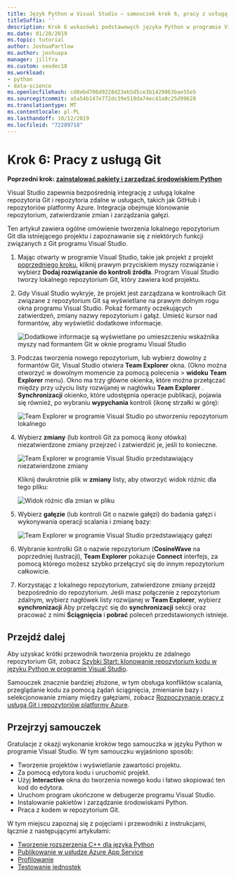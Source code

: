 ```yaml
---
title: Język Python w Visual Studio — samouczek krok 6, pracy z usługą Git
titleSuffix: ''
description: Krok 6 wskazówki podstawowych języka Python w programie Visual Studio, obejmujące funkcje związane z Git programu Visual Studio.
ms.date: 01/28/2019
ms.topic: tutorial
author: JoshuaPartlow
ms.author: joshuapa
manager: jillfra
ms.custom: seodec18
ms.workload:
- python
- data-science
ms.openlocfilehash: cd8ebd706d9228d23eb5d5ce3b1429063bae55e5
ms.sourcegitcommit: a5a54b147e772dc39e519da74ec41a0c25d99628
ms.translationtype: MT
ms.contentlocale: pl-PL
ms.lasthandoff: 10/12/2019
ms.locfileid: "72289718"
---
```

# <a name="step-6-work-with-git"></a>Krok 6: Pracy z usługą Git

**Poprzedni krok: [zainstalować pakiety i zarządzać środowiskiem Python](tutorial-working-with-python-in-visual-studio-step-05-installing-packages.md)**

Visual Studio zapewnia bezpośrednią integrację z usługą lokalne repozytoria Git i repozytoria zdalne w usługach, takich jak GitHub i repozytoriów platformy Azure. Integracja obejmuje klonowanie repozytorium, zatwierdzanie zmian i zarządzania gałęzi.

Ten artykuł zawiera ogólne omówienie tworzenia lokalnego repozytorium Git dla istniejącego projektu i zapoznawanie się z niektórych funkcji związanych z Git programu Visual Studio.

1. Mając otwarty w programie Visual Studio, takie jak projekt z projekt [poprzedniego kroku](tutorial-working-with-python-in-visual-studio-step-05-installing-packages.md), kliknij prawym przyciskiem myszy rozwiązanie i wybierz **Dodaj rozwiązanie do kontroli źródła**. Program Visual Studio tworzy lokalnego repozytorium Git, który zawiera kod projektu.

1. Gdy Visual Studio wykryje, że projekt jest zarządzana w kontrolkach Git związane z repozytorium Git są wyświetlane na prawym dolnym rogu okna programu Visual Studio. Pokaż formanty oczekujących zatwierdzeń, zmiany nazwy repozytorium i gałąź. Umieść kursor nad formantów, aby wyświetlić dodatkowe informacje.

    ![Dodatkowe informacje są wyświetlane po umieszczeniu wskaźnika myszy nad formantem Git w oknie programu Visual Studio](media/working-with-git-01.png)

1. Podczas tworzenia nowego repozytorium, lub wybierz dowolny z formantów Git, Visual Studio otwiera **Team Explorer** okna. (Okno można otworzyć w dowolnym momencie za pomocą polecenia > **widoku** **Team Explorer** menu). Okno ma trzy główne okienka, które można przełączać między przy użyciu listy rozwijanej w nagłówku **Team Explorer** . **Synchronizacji** okienko, które udostępnia operacje publikacji, pojawia się również, po wybraniu **wypychania** kontroli (ikonę strzałki w górę):

    ![Team Explorer w programie Visual Studio po utworzeniu repozytorium lokalnego](media/working-with-git-02.png)

1. Wybierz **zmiany** (lub kontroli Git za pomocą ikony ołówka) niezatwierdzone zmiany przejrzeć i zatwierdzić je, jeśli to konieczne.

    ![Team Explorer w programie Visual Studio przedstawiający niezatwierdzone zmiany](media/working-with-git-03.png)

    Kliknij dwukrotnie plik w **zmiany** listy, aby otworzyć widok różnic dla tego pliku:

    ![Widok różnic dla zmian w pliku](media/working-with-git-05.png)

1. Wybierz **gałęzie** (lub kontroli Git o nazwie gałęzi) do badania gałęzi i wykonywania operacji scalania i zmianę bazy:

    ![Team Explorer w programie Visual Studio przedstawiający gałęzi](media/working-with-git-04.png)

1. Wybranie kontrolki Git o nazwie repozytorium (**CosineWave** na poprzedniej ilustracji), **Team Explorer** pokazuje **Connect** interfejs, za pomocą którego możesz szybko przełączyć się do innym repozytorium całkowicie.

1. Korzystając z lokalnego repozytorium, zatwierdzone zmiany przejdź bezpośrednio do repozytorium. Jeśli masz połączenie z repozytorium zdalnym, wybierz nagłówek listy rozwijanej w **Team Explorer**, wybierz **synchronizacji** Aby przełączyć się do **synchronizacji** sekcji oraz pracować z nimi **Ściągnięcia** i **pobrać** poleceń przedstawionych istnieje.

## <a name="go-deeper"></a>Przejdź dalej

Aby uzyskać krótki przewodnik tworzenia projektu ze zdalnego repozytorium Git, zobacz [Szybki Start: klonowanie repozytorium kodu w języku Python w programie Visual Studio](quickstart-03-python-in-visual-studio-project-from-repository.md).

Samouczek znacznie bardziej złożone, w tym obsługa konfliktów scalania, przeglądanie kodu za pomocą żądań ściągnięcia, zmienianie bazy i selekcjonowanie zmiany między gałęziami, zobacz [Rozpoczynanie pracy z usługą Git i repozytoriów platformy Azure](/azure/devops/repos/git/gitquickstart).

## <a name="tutorial-review"></a>Przejrzyj samouczek

Gratulacje z okazji wykonanie kroków tego samouczka w języku Python w programie Visual Studio. W tym samouczku wyjaśniono sposób:

- Tworzenie projektów i wyświetlanie zawartości projektu.
- Za pomocą edytora kodu i uruchomić projekt.
- Użyj **Interactive** okna do tworzenia nowego kodu i łatwo skopiować ten kod do edytora.
- Uruchom program ukończone w debugerze programu Visual Studio.
- Instalowanie pakietów i zarządzanie środowiskami Python.
- Praca z kodem w repozytorium Git.

W tym miejscu zapoznaj się z pojęciami i przewodniki z instrukcjami, łącznie z następującymi artykułami:

- [Tworzenie rozszerzenia C++ dla języka Python](working-with-c-cpp-python-in-visual-studio.md)
- [Publikowanie w usłudze Azure App Service](publishing-python-web-applications-to-azure-from-visual-studio.md)
- [Profilowanie](profiling-python-code-in-visual-studio.md)
- [Testowanie jednostek](unit-testing-python-in-visual-studio.md)
